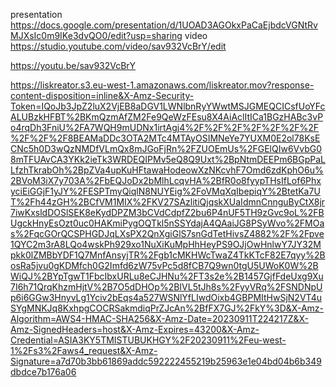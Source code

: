 presentation https://docs.google.com/presentation/d/1UOAD3AGOkxPaCaEjbdcVGNtRvMJXsIc0m9IKe3dvQO0/edit?usp=sharing
video https://studio.youtube.com/video/sav932VcBrY/edit

https://youtu.be/sav932VcBrY

https://liskreator.s3.eu-west-1.amazonaws.com/liskreator.mov?response-content-disposition=inline&X-Amz-Security-Token=IQoJb3JpZ2luX2VjEB8aDGV1LWNlbnRyYWwtMSJGMEQCICsfUoYFcALUBzkHFBT%2BKmQzmAfZM2Fe9QeWzFEsu8X4AiAclItICa1BGzHABc3vPo4rqDh3FniU%2FA7WQH9mUDNx1irtAgj4%2F%2F%2F%2F%2F%2F%2F%2F%2F%2F8BEAMaDDc3OTA2MTc4MTAyOSIMNeYe7YUXM0E2ol78KsECNc5h0D3wQzNMDfVLmQx8mJGoFjRn%2FZUOEmUs%2FGElQIw6VvbG08mTFUAvCA3YKk2ieTk3WRDEQIPMv5eQ8Q9Uxt%2BpNtmDEEPm6BGpPaLLfzhTkrabOh%2BpZVa4upKuHFtawaHodeowXzNKcvhF7Omd6zdKphO6u%2BVoM3iX7y703A%2FbEQJoDx2bMlhLcqvHA%2BfR0o8fyypTHsIfLof6PhxyciEiGGjF1yJY%2FESPTmyQiqlN8NUYEig%2FoVMqXqIbepiqY%2BtetKa7UT%2Fh44zGH%2BCfVM1MIX%2FKV27SAzlitiQjqskXUaIdmnCnnguByCtX8jr7iwKxsldDOSlSEK8eKydDPZM3bCVdCdpfZ2bu6P4nUF5TH9zGvc9oL%2FBUgckHnyEsOzt0uc0HAKmiPygOQTkl5nSSYdajA4QAaiJG8PSyWvo%2FMOas%2FqcGOrQCSPHGDJqLXsPX2QnXgiGlS7snGdTetHivsZ4882%2F%2Fpve1QYC2m3rA8LQo4wskPh929xo1NuXiKuMpHhHeyPS9OJjOwHnlwY7JY32Mpkk0lZMBbYDF1Q7MnfAnsyjTR%2Fgb1cMKHWcTwaZ4TkKTcF82E7qyy%2BosRa5jvu0gKDMfch0G2Imfd6zW75vPc5d8fCB7Q9wn0tgU5UWoK0W%2BWiQJ%2BYpTgwT1FbcIbxURLu8eCJHNu%2FT3s2e%2B1457GjfFdeUxg9Xu7I6h71QrqKhzmHjtV%2B7O5dDHOp%2BIVL5tJh8s%2FyyVRq%2FSNDNpUp6i6GGw3HnyvLg1Yciv2bEqs4a527WSNlYfLIwdOixb4GBPMItHwSjN2VT4uSYgMNKJq8KxhpgCOCRSakmdiqPrZJcAn%2BfFX7GJ%2FkY%3D&X-Amz-Algorithm=AWS4-HMAC-SHA256&X-Amz-Date=20230911T224217Z&X-Amz-SignedHeaders=host&X-Amz-Expires=43200&X-Amz-Credential=ASIA3KY5TMISTUBUKHGY%2F20230911%2Feu-west-1%2Fs3%2Faws4_request&X-Amz-Signature=a7d70b3bb61869addc592222455219b25963e1e04bd04b6b349dbdce7b176a06
